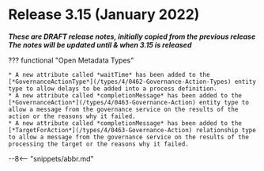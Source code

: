<!-- SPDX-License-Identifier: CC-BY-4.0 -->
<!-- Copyright Contributors to the Egeria project. -->

# Release 3.15 (January 2022)

_**These are DRAFT release notes, initially copied from the previous release
The notes will be updated until & when 3.15 is released**_

??? functional "Open Metadata Types"

    * A new attribute called *waitTime* has been added to the [*GovernanceActionType*](/types/4/0462-Governance-Action-Types) entity type to allow delays to be added into a process definition.
    * A new attribute called *completionMessage* has been added to the [*GovernanceAction*](/types/4/0463-Governance-Action) entity type to allow a message from the governance service on the results of the action or the reasons why it failed.
    * A new attribute called *completionMessage* has been added to the [*TargetForAction*](/types/4/0463-Governance-Action) relationship type to allow a message from the governance service on the results of the processing the target or the reasons why it failed.


--8<-- "snippets/abbr.md"
